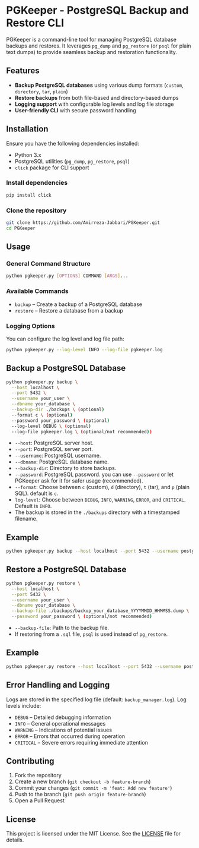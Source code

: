 # PGKeeper - PostgreSQL Backup and Restore CLI

PGKeeper is a command-line tool for managing PostgreSQL database backups and restores. It leverages `pg_dump` and `pg_restore` (or `psql` for plain text dumps) to provide seamless backup and restoration functionality.

## Features
- **Backup PostgreSQL databases** using various dump formats (`custom`, `directory`, `tar`, `plain`)
- **Restore backups** from both file-based and directory-based dumps
- **Logging support** with configurable log levels and log file storage
- **User-friendly CLI** with secure password handling

## Installation
Ensure you have the following dependencies installed:

- Python 3.x
- PostgreSQL utilities (`pg_dump`, `pg_restore`, `psql`)
- `click` package for CLI support

### Install dependencies
```bash
pip install click
```

### Clone the repository
```bash
git clone https://github.com/Amirreza-Jabbari/PGKeeper.git
cd PGKeeper
```

## Usage

### General Command Structure
```bash
python pgkeeper.py [OPTIONS] COMMAND [ARGS]...
```

### Available Commands
- `backup` – Create a backup of a PostgreSQL database
- `restore` – Restore a database from a backup

### Logging Options
You can configure the log level and log file path:
```bash
python pgkeeper.py --log-level INFO --log-file pgkeeper.log
```

## Backup a PostgreSQL Database
```bash
python pgkeeper.py backup \
  --host localhost \
  --port 5432 \
  --username your_user \
  --dbname your_database \
  --backup-dir ./backups \ (optional)
  --format c \ (optional)
  --password your_password \ (optional)
  --log-level DEBUG \ (optional)
  --log-file pgkeeper.log \ (optional/not recommended))
```

- `--host`: PostgreSQL server host.
- `--port`: PostgreSQL server port.
- `--username`: PostgreSQL username.
- `--dbname`: PostgreSQL database name.
- `--backup-dir`: Directory to store backups.
- `--password`: PostgreSQL password. you can use `--password` or let PGKeeper ask for it for safer usage (recommended).
- `--format`: Choose between `c` (custom), `d` (directory), `t` (tar), and `p` (plain SQL). default is `c`.
- `log-level`: Choose between `DEBUG`, `INFO`, `WARNING`, `ERROR`, and `CRITICAL`. Default is `INFO`.
- The backup is stored in the `./backups` directory with a timestamped filename.

## Example
```bash
python pgkeeper.py backup --host localhost --port 5432 --username postgres --dbname db_name
```

## Restore a PostgreSQL Database
```bash
python pgkeeper.py restore \
  --host localhost \
  --port 5432 \
  --username your_user \
  --dbname your_database \
  --backup-file ./backups/backup_your_database_YYYYMMDD_HHMMSS.dump \
  --password your_password \ (optional/not recommended)
```

- `--backup-file`: Path to the backup file.
- If restoring from a `.sql` file, `psql` is used instead of `pg_restore`.

## Example
```bash
python pgkeeper.py restore --host localhost --port 5432 --username postgres --dbname db_name --backup-file ./backups/backup_your_database_YYYYMMDD_HHMMSS.dump
```

## Error Handling and Logging
Logs are stored in the specified log file (default: `backup_manager.log`). Log levels include:
- `DEBUG` – Detailed debugging information
- `INFO` – General operational messages
- `WARNING` – Indications of potential issues
- `ERROR` – Errors that occurred during operation
- `CRITICAL` – Severe errors requiring immediate attention

## Contributing
1. Fork the repository
2. Create a new branch (`git checkout -b feature-branch`)
3. Commit your changes (`git commit -m 'feat: Add new feature'`)
4. Push to the branch (`git push origin feature-branch`)
5. Open a Pull Request

## License
This project is licensed under the MIT License. See the [LICENSE](LICENSE) file for details.
